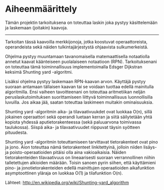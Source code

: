 Aiheenmäärittely
================

Tämän projektin tarkoituksena on toteuttaa laskin joka pystyy käsittelemään ja
laskemaan (joitakin) kaavoja.
* * *

Tarkoitan tässä kaavoilla merkkijonoja, jotka koostuvat operaattoreista,
operandeista sekä näiden tulkintajärjestystä ohjaavista sulkumerkeistä.

Ohjelma pystyy muuntamaan tavanomaisella matemaattisella notaatiolla annetut
kaavat käänteiseen puolalaiseen notaatioon (RPN). Tarkoituksenani on toteuttaa
tämä toiminnallisuus implementoimalla Edsger Dijkstran keksimä Shunting yard
-algoritmi.

Lisäksi ohjelma pystyy laskemaan RPN-kaavan arvon. Käyttäjä pystyy suoraan
antamaan tällaisen kaavan tai se voidaan tuottaa edellä mainitulla algoritmilla.
Ensi vaiheen tavoitteenani on toteuttaa aritmetiikan neljän peruslaskutoimituksen
suorittamiseen liittyvä toiminnallisuus luonnollisilla luvuilla. Jos aikaa jää,
saatan toteuttaa laskimeen muitakin ominaisuuksia.

Shunting yard -algoritmin aika- ja tilavaativuukdet ovat luokkaa O(n), sillä
jokainen operaattori sekä operandi luetaan kerran ja siitä säilytetään yhtä
kopiota yhdessä aputietorakenteessa (sekä paluuarvona toimivassa taulukossa).
Siispä aika- ja tilavaativuudet riippuvat täysin syötteen pituudesta.

Shunting yard -algoritmin toteuttamiseen tarvittavat tietorakenteet ovat pino ja
jono. Aion toteuttaa nämä tietorakenteet linkitettyinä, jolloin niiden lisäys- ja
poisto-operaatioiden pitäisi olla aina vakioaikaisia. Näiden tietorakenteiden
tilavaativuus on lineaarisesti suoraan verrannollinen niihin talletettujen
alkioiden määrään. Toisin sanoen pyrin siihen, että käyttämieni pino- ja
jonotietorakenteiden edellä mainittujen operaatioiden aikafunktion asymptoottinen
yläraja on luokkaa O(1) ja tilafunktion O(n).

Lähteet:
http://en.wikipedia.org/wiki/Shunting-yard_algorithm
